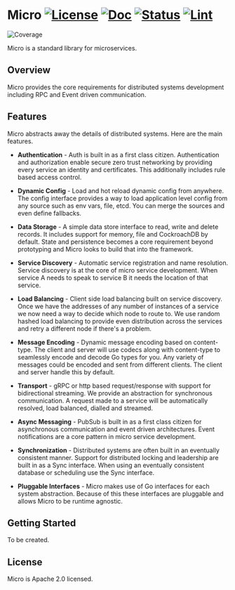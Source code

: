 # Micro [![License](https://img.shields.io/:license-apache-blue.svg)](https://opensource.org/licenses/Apache-2.0) [![Doc](https://img.shields.io/badge/go.dev-reference-007d9c?logo=go&logoColor=white&style=flat-square)](https://pkg.go.dev/github.com/unistack-org/micro/v3?tab=overview) [![Status](https://git.unistack.org/unistack-org/micro/actions/workflows/job_tests.yml/badge.svg?branch=v3)](https://git.unistack.org/unistack-org/micro/actions?query=workflow%3Abuild+branch%3Av3+event%3Apush) [![Lint](https://goreportcard.com/badge/go.unistack.org/micro/v3)](https://goreportcard.com/report/go.unistack.org/micro/v3)
![Coverage](https://img.shields.io/badge/Coverage-45.1%25-yellow)

Micro is a standard library for microservices.

## Overview

Micro provides the core requirements for distributed systems development including RPC and Event driven communication. 

## Features

Micro abstracts away the details of distributed systems. Here are the main features.

- **Authentication** - Auth is built in as a first class citizen. Authentication and authorization enable secure 
zero trust networking by providing every service an identity and certificates. This additionally includes rule 
based access control.

- **Dynamic Config** - Load and hot reload dynamic config from anywhere. The config interface provides a way to load application 
level config from any source such as env vars, file, etcd. You can merge the sources and even define fallbacks.

- **Data Storage** - A simple data store interface to read, write and delete records. It includes support for memory, file and 
CockroachDB by default. State and persistence becomes a core requirement beyond prototyping and Micro looks to build that into the framework.

- **Service Discovery** - Automatic service registration and name resolution. Service discovery is at the core of micro service 
development. When service A needs to speak to service B it needs the location of that service.

- **Load Balancing** - Client side load balancing built on service discovery. Once we have the addresses of any number of instances 
of a service we now need a way to decide which node to route to. We use random hashed load balancing to provide even distribution 
across the services and retry a different node if there's a problem. 

- **Message Encoding** - Dynamic message encoding based on content-type. The client and server will use codecs along with content-type 
to seamlessly encode and decode Go types for you. Any variety of messages could be encoded and sent from different clients. The client 
and server handle this by default.

- **Transport** - gRPC or http based request/response with support for bidirectional streaming. We provide an abstraction for synchronous communication. A request made to a service will be automatically resolved, load balanced, dialled and streamed.

- **Async Messaging** - PubSub is built in as a first class citizen for asynchronous communication and event driven architectures.
Event notifications are a core pattern in micro service development.

- **Synchronization** - Distributed systems are often built in an eventually consistent manner. Support for distributed locking and 
leadership are built in as a Sync interface. When using an eventually consistent database or scheduling use the Sync interface.

- **Pluggable Interfaces** - Micro makes use of Go interfaces for each system abstraction. Because of this these interfaces 
are pluggable and allows Micro to be runtime agnostic.

## Getting Started

To be created.

## License

Micro is Apache 2.0 licensed.


